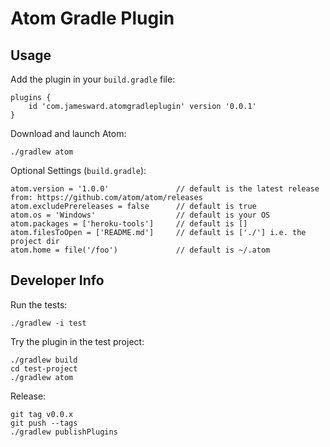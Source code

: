 # Atom Gradle Plugin

## Usage

Add the plugin in your `build.gradle` file:

    plugins {
        id 'com.jamesward.atomgradleplugin' version '0.0.1'
    }

Download and launch Atom:

    ./gradlew atom

Optional Settings (`build.gradle`):

    atom.version = '1.0.0'               // default is the latest release from: https://github.com/atom/atom/releases
    atom.excludePrereleases = false      // default is true
    atom.os = 'Windows'                  // default is your OS
    atom.packages = ['heroku-tools']     // default is []
    atom.filesToOpen = ['README.md']     // default is ['./'] i.e. the project dir
    atom.home = file('/foo')             // default is ~/.atom

## Developer Info

Run the tests:

    ./gradlew -i test

Try the plugin in the test project:

    ./gradlew build
    cd test-project
    ./gradlew atom

Release:

    git tag v0.0.x
    git push --tags
    ./gradlew publishPlugins